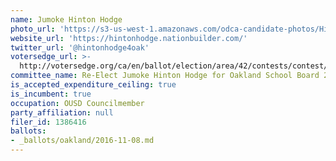 ```yaml
---
name: Jumoke Hinton Hodge
photo_url: 'https://s3-us-west-1.amazonaws.com/odca-candidate-photos/Hinton-Hodge.png'
website_url: 'https://hintonhodge.nationbuilder.com/'
twitter_url: '@hintonhodge4oak'
votersedge_url: >-
  http://votersedge.org/ca/en/ballot/election/area/42/contests/contest/13217/candidate/130695?&county=Alameda%20County&election_authority_id=1
committee_name: Re-Elect Jumoke Hinton Hodge for Oakland School Board 2016
is_accepted_expenditure_ceiling: true
is_incumbent: true
occupation: OUSD Councilmember
party_affiliation: null
filer_id: 1386416
ballots:
- _ballots/oakland/2016-11-08.md
---
```

